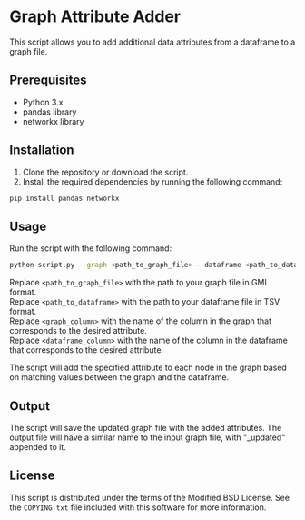 # Graph Attribute Adder

This script allows you to add additional data attributes from a dataframe to a graph file.

## Prerequisites

- Python 3.x
- pandas library
- networkx library

## Installation

1. Clone the repository or download the script.
2. Install the required dependencies by running the following command:

```sh
pip install pandas networkx
```

## Usage

Run the script with the following command:

```sh
python script.py --graph <path_to_graph_file> --dataframe <path_to_dataframe> --graph_name <graph_column> --dataframe_column <dataframe_column>
```

Replace `<path_to_graph_file>` with the path to your graph file in GML format.  
Replace `<path_to_dataframe>` with the path to your dataframe file in TSV format.  
Replace `<graph_column>` with the name of the column in the graph that corresponds to the desired attribute.  
Replace `<dataframe_column>` with the name of the column in the dataframe that corresponds to the desired attribute.

The script will add the specified attribute to each node in the graph based on matching values between the graph and the dataframe.

## Output

The script will save the updated graph file with the added attributes. The output file will have a similar name to the input graph file, with "_updated" appended to it.

## License

This script is distributed under the terms of the Modified BSD License. See the `COPYING.txt` file included with this software for more information.

